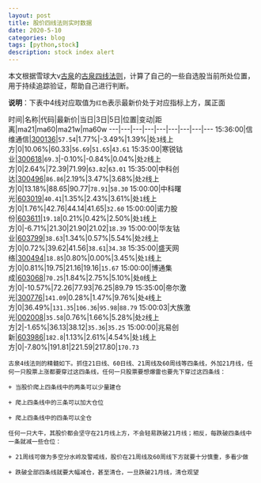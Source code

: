 ```yaml
---
layout: post
title: 股价四线法则实时数据
date: 2020-5-10
categories: blog
tags: [python,stock]
description: stock index alert
---
```



本文根据雪球大v[古泉](https://xueqiu.com/u/7148646888)的[古泉四线法则](https://xueqiu.com/7148646888/130498192)，计算了自己的一些自选股当前所处位置，用于持续追踪验证，帮助自己进行判断。

**说明**：下表中4线对应取值为`红色`表示最新价处于对应指标上方，属正面

时间|名称|代码|最新价|当日|3日|5日|位置|变动|距离|ma21|ma60|ma21w|ma60w
---|---|---|---|---|---|---|---|---
15:36:00|信维通信|[300136](https://xueqiu.com/S/SZ300136)|`57.54`|1.77%|-3.49%|1.39%|处`3`线上方|0|10.06%|60.33|`56.69`|`51.65`|`43.61`
15:35:00|寒锐钴业|[300618](https://xueqiu.com/S/SZ300618)|`69.3`|-0.10%|-0.84%|0.04%|处`2`线上方|0|2.64%|72.39|71.99|`63.82`|`63.01`
15:35:00|中科创达|[300496](https://xueqiu.com/S/SZ300496)|`86.86`|2.19%|3.47%|3.68%|处`2`线上方|0|13.18%|88.65|90.77|`78.91`|`58.30`
15:00:00|中科曙光|[603019](https://xueqiu.com/S/SH603019)|`40.41`|1.35%|2.43%|3.61%|处`1`线上方|0|1.76%|42.76|44.14|41.65|`32.60`
15:00:00|诺力股份|[603611](https://xueqiu.com/S/SH603611)|`19.18`|0.21%|0.42%|2.50%|处`1`线上方|0|-6.71%|21.30|21.90|21.02|`18.39`
15:00:00|华友钴业|[603799](https://xueqiu.com/S/SH603799)|`38.63`|1.34%|0.57%|5.54%|处`2`线上方|0|0.72%|39.62|41.56|`38.61`|`34.38`
15:35:00|盛天网络|[300494](https://xueqiu.com/S/SZ300494)|`18.85`|0.80%|0.00%|3.45%|处`1`线上方|0|0.81%|19.75|21.16|19.16|`15.67`
15:00:00|博通集成|[603068](https://xueqiu.com/S/SH603068)|`70.25`|1.84%|2.75%|5.10%|处`0`线上方|0|-10.57%|72.26|77.93|76.25|89.79
15:35:00|帝尔激光|[300776](https://xueqiu.com/S/SZ300776)|`141.09`|0.28%|1.47%|9.76%|处`4`线上方|0|36.49%|`131.35`|`106.36`|`95.98`|`88.79`
15:00:03|大族激光|[002008](https://xueqiu.com/S/SZ002008)|`35.58`|0.76%|1.66%|5.28%|处`2`线上方|2|-1.65%|36.13|38.12|`35.36`|`35.25`
15:00:00|兆易创新|[603986](https://xueqiu.com/S/SH603986)|`182.8`|1.13%|2.61%|4.54%|处`1`线上方|0|-7.80%|191.81|221.59|217.80|`170.73`

```
古泉4线法则的精髓如下。抓住21日线、60日线、21周线及60周线等四条线，外加21月线，任何一只股票上涨都要穿过这四条线，任何一只股票要想爆雷也要先下穿过这四条线：

+ 当股价爬上四条线中的两条可以少量建仓

+ 爬上四条线中的三条可以加大仓位

+ 爬上四条线中的四条可以全仓

任何一只大牛，其股价都会坚守在21月线上方，不会轻易跌破21月线；相反，每跌破四条线中一条就减一些仓位：

+ 21周线可做为多空分水岭及警戒线，股价在21周线及60周线下方就要十分慎重，多看少做

+ 跌破全部四条线就要大幅减仓，甚至清仓，一旦跌破21月线，清仓观望
```